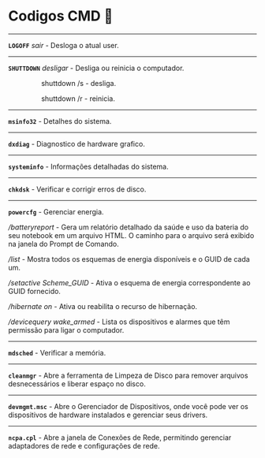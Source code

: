 # Codigos CMD 👀

---

**`LOGOFF`** *sair* - Desloga o atual user.

---

**`SHUTTDOWN`** *desligar* - Desliga ou reinicia o computador. 

$~~~~~~~~~~~~~~~~$ shuttdown /s - desliga.

$~~~~~~~~~~~~~~~~$ shuttdown /r - reinicia.

---

**`msinfo32`** - Detalhes do sistema.

---

**`dxdiag`** - Diagnostico de hardware grafico.

---

**`systeminfo`** - Informações detalhadas do sistema. 

---

**`chkdsk`** - Verificar e corrigir erros de disco.

---

**`powercfg`** - Gerenciar energia.

*/batteryreport* - Gera um relatório detalhado da saúde e uso da bateria do seu notebook em um arquivo HTML. O caminho para o arquivo será exibido na janela do Prompt de Comando. 

*/list* - Mostra todos os esquemas de energia disponíveis e o GUID de cada um. 

*/setactive Scheme_GUID* - Ativa o esquema de energia correspondente ao GUID fornecido.

*/hibernate on* - Ativa ou reabilita o recurso de hibernação.

*/devicequery wake_armed* - Lista os dispositivos e alarmes que têm permissão para ligar o computador. 

---

**`mdsched`** - Verificar a memória.

---

**`cleanmgr`** - Abre a ferramenta de Limpeza de Disco para remover arquivos desnecessários e liberar espaço no disco.

---

**`devmgmt.msc`** - Abre o Gerenciador de Dispositivos, onde você pode ver os dispositivos de hardware instalados e gerenciar seus drivers.

---

**`ncpa.cpl`** - Abre a janela de Conexões de Rede, permitindo gerenciar adaptadores de rede e configurações de rede.
